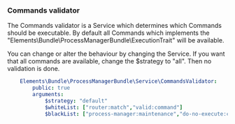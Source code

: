 ### Commands validator

The Commands validator is a Service which determines which Commands should be executable.
By default all Commands which implements the "Elements\Bundle\ProcessManagerBundle\ExecutionTrait"
will be available.

You can change or alter the behaviour by changing the Service.
If you want that all commands are available, change the $strategy to "all". Then no validation is done. 

```yaml
    Elements\Bundle\ProcessManagerBundle\Service\CommandsValidator:
        public: true
        arguments:
            $strategy: "default"
            $whiteList: ["router:match","valid:command"]
            $blackList: ["process-manager:maintenance","do-no-execute:command"]
```
